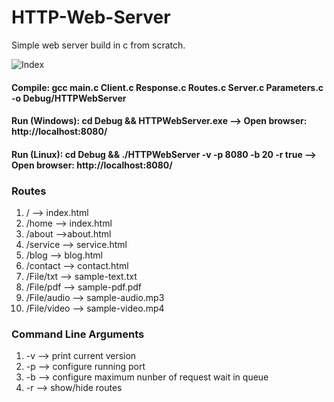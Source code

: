 # HTTP-Web-Server 
Simple web server build in c from scratch.

![Index](https://github.com/user-attachments/assets/33bdef99-8d95-4d1a-9e55-6837c3863a31)

#### Compile: gcc main.c Client.c Response.c Routes.c Server.c Parameters.c -o Debug/HTTPWebServer

#### Run (Windows): cd Debug && HTTPWebServer.exe --> Open browser: http://localhost:8080/
#### Run (Linux): cd Debug && ./HTTPWebServer -v -p 8080 -b 20 -r true --> Open browser: http://localhost:8080/

### Routes
1. 	/ --> index.html
2. /home --> index.html
3. /about -->about.html
4. /service --> service.html
5. /blog --> blog.html
6. /contact --> contact.html
7. /File/txt --> sample-text.txt
8. /File/pdf --> sample-pdf.pdf
9. /File/audio --> sample-audio.mp3
10. /File/video --> sample-video.mp4

### Command Line Arguments
1. -v --> print current version
2. -p --> configure running port
3. -b --> configure maximum nunber of request wait in queue
4. -r --> show/hide routes
